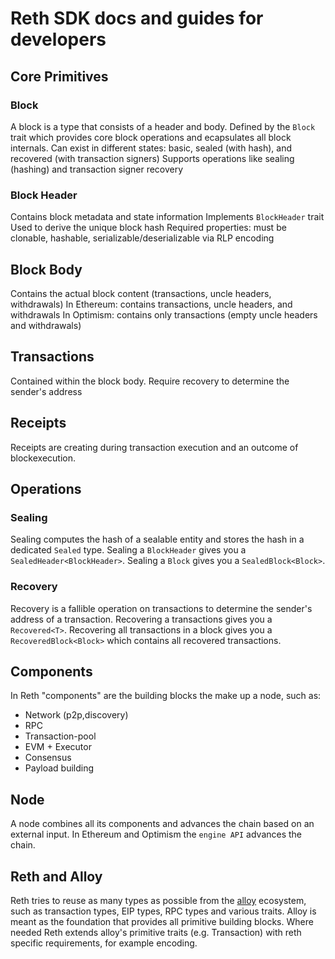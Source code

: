 # Reth SDK docs and guides for developers

## Core Primitives

### Block

A block is a type that consists of a header and body.
Defined by the `Block` trait which provides core block operations and ecapsulates all block internals.
Can exist in different states: basic, sealed (with hash), and recovered (with transaction signers)
Supports operations like sealing (hashing) and transaction signer recovery

### Block Header

Contains block metadata and state information
Implements `BlockHeader` trait
Used to derive the unique block hash
Required properties: must be clonable, hashable, serializable/deserializable via RLP encoding

## Block Body

Contains the actual block content (transactions, uncle headers, withdrawals)
In Ethereum: contains transactions, uncle headers, and withdrawals
In Optimism: contains only transactions (empty uncle headers and withdrawals)

## Transactions

Contained within the block body.
Require recovery to determine the sender's address

## Receipts

Receipts are creating during transaction execution and an outcome of blockexecution.

## Operations

### Sealing

Sealing computes the hash of a sealable entity and stores the hash in a dedicated `Sealed` type.
Sealing a `BlockHeader` gives you a `SealedHeader<BlockHeader>`.
Sealing a `Block` gives you a `SealedBlock<Block>`.

### Recovery

Recovery is a fallible operation on transactions to determine the sender's address of a transaction.
Recovering a transactions gives you a `Recovered<T>`.
Recovering all transactions in a block gives you a `RecoveredBlock<Block>` which contains all recovered transactions.

## Components

In Reth "components" are the building blocks the make up a node, such as:

- Network (p2p,discovery)
- RPC
- Transaction-pool
- EVM + Executor
- Consensus
- Payload building

## Node

A node combines all its components and advances the chain based on an external input.
In Ethereum and Optimism the `engine API` advances the chain.

## Reth and Alloy

Reth tries to reuse as many types as possible from the [alloy](#alloy) ecosystem, such as transaction types, EIP types,
RPC types and various traits. Alloy is meant as the foundation that provides all primitive building blocks.
Where needed Reth extends alloy's primitive traits (e.g. Transaction) with reth specific requirements, for example
encoding.


[alloy]: https://github.com/alloy-rs/alloy/